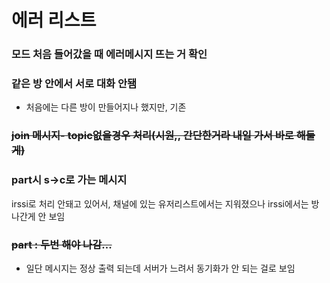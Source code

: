 # 에러 리스트
### 모드 처음 들어갔을 때 에러메시지 뜨는 거 확인 
### 같은 방 안에서 서로 대화 안됌
- 처음에는 다른 방이 만들어지나 했지만, 기존 
### ~~join 메시지- topic없을경우 처리(시원,, 간단한거라 내일 가서 바로 해둘게)~~
### part시 s->c로 가는 메시지
irssi로 처리 안돼고 있어서, 채널에 있는 유저리스트에서는 지워졌으나 irssi에서는 방 나간게 안 보임

### ~~part : 두번 해야 나감...~~
- 일단 메시지는 정상 출력 되는데 서버가 느려서 동기화가 안 되는 걸로 보임

